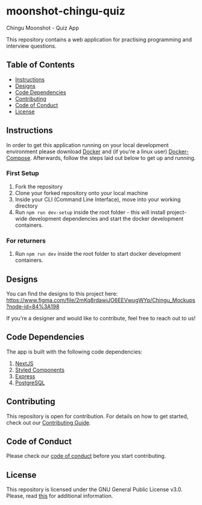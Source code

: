 # moonshot-chingu-quiz

Chingu Moonshot - Quiz App

This repository contains a web application for practising programming and interview questions.

## Table of Contents

- [Instructions](#instructions)
- [Designs](#designs)
- [Code Dependencies](#code-dependencies)
- [Contributing](#contributing)
- [Code of Conduct](#code-of-conduct)
- [License](#license)

## Instructions

In order to get this application running on your local development environment please download [Docker](https://docs.docker.com/get-docker/) and (if you're a linux user) [Docker-Compose](https://docs.docker.com/compose/install/). Afterwards, follow the steps laid out below to get up and running.

### First Setup

1. Fork the repository
2. Clone your forked repository onto your local machine
3. Inside your CLI (Command Line Interface), move into your working directory
4. Run `npm run dev-setup` inside the root folder - this will install project-wide development dependencies and start the docker development containers.

### For returners

1. Run `npm run dev` inside the root folder to start docker development containers.

## Designs

You can find the designs to this project here: https://www.figma.com/file/2mKq8rdawiJO6EEVwugWYp/Chingu_Mockups?node-id=84%3A198

If you're a designer and would like to contribute, feel free to reach out to us!

## Code Dependencies

The app is built with the following code dependencies:

1. [NextJS](https://github.com/vercel/next.js)
2. [Styled Components](https://github.com/styled-components/styled-components)
3. [Express](https://github.com/expressjs/express)
4. [PostgreSQL](https://github.com/postgres/postgres)

## Contributing

This repository is open for contribution. For details on how to get started, check out our [Contributing Guide](/CONTRIBUTING.md).

## Code of Conduct

Please check our [code of conduct](/CODE_OF_CONDUCT.md) before you start contributing.

## License

This repository is licensed under the GNU General Public License v3.0.
Please, read [this](/LICENSE.md) for additional information.
